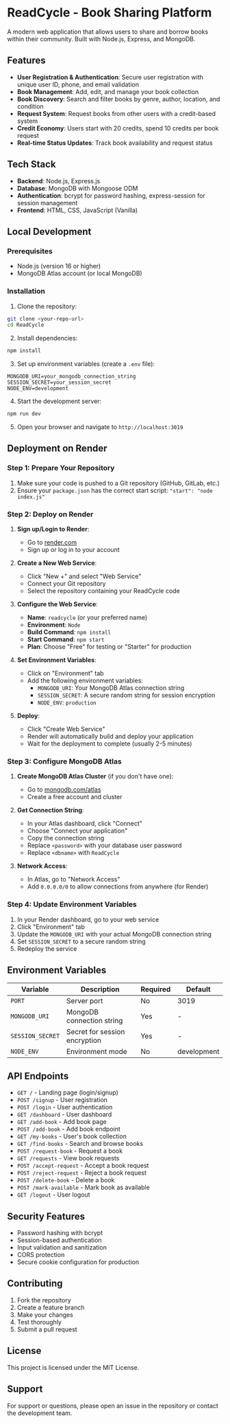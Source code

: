 # ReadCycle - Book Sharing Platform

A modern web application that allows users to share and borrow books within their community. Built with Node.js, Express, and MongoDB.

## Features

- **User Registration & Authentication**: Secure user registration with unique user ID, phone, and email validation
- **Book Management**: Add, edit, and manage your book collection
- **Book Discovery**: Search and filter books by genre, author, location, and condition
- **Request System**: Request books from other users with a credit-based system
- **Credit Economy**: Users start with 20 credits, spend 10 credits per book request
- **Real-time Status Updates**: Track book availability and request status

## Tech Stack

- **Backend**: Node.js, Express.js
- **Database**: MongoDB with Mongoose ODM
- **Authentication**: bcrypt for password hashing, express-session for session management
- **Frontend**: HTML, CSS, JavaScript (Vanilla)

## Local Development

### Prerequisites

- Node.js (version 16 or higher)
- MongoDB Atlas account (or local MongoDB)

### Installation

1. Clone the repository:
```bash
git clone <your-repo-url>
cd ReadCycle
```

2. Install dependencies:
```bash
npm install
```

3. Set up environment variables (create a `.env` file):
```env
MONGODB_URI=your_mongodb_connection_string
SESSION_SECRET=your_session_secret
NODE_ENV=development
```

4. Start the development server:
```bash
npm run dev
```

5. Open your browser and navigate to `http://localhost:3019`

## Deployment on Render

### Step 1: Prepare Your Repository

1. Make sure your code is pushed to a Git repository (GitHub, GitLab, etc.)
2. Ensure your `package.json` has the correct start script: `"start": "node index.js"`

### Step 2: Deploy on Render

1. **Sign up/Login to Render**:
   - Go to [render.com](https://render.com)
   - Sign up or log in to your account

2. **Create a New Web Service**:
   - Click "New +" and select "Web Service"
   - Connect your Git repository
   - Select the repository containing your ReadCycle code

3. **Configure the Web Service**:
   - **Name**: `readcycle` (or your preferred name)
   - **Environment**: `Node`
   - **Build Command**: `npm install`
   - **Start Command**: `npm start`
   - **Plan**: Choose "Free" for testing or "Starter" for production

4. **Set Environment Variables**:
   - Click on "Environment" tab
   - Add the following environment variables:
     - `MONGODB_URI`: Your MongoDB Atlas connection string
     - `SESSION_SECRET`: A secure random string for session encryption
     - `NODE_ENV`: `production`

5. **Deploy**:
   - Click "Create Web Service"
   - Render will automatically build and deploy your application
   - Wait for the deployment to complete (usually 2-5 minutes)

### Step 3: Configure MongoDB Atlas

1. **Create MongoDB Atlas Cluster** (if you don't have one):
   - Go to [mongodb.com/atlas](https://mongodb.com/atlas)
   - Create a free account and cluster

2. **Get Connection String**:
   - In your Atlas dashboard, click "Connect"
   - Choose "Connect your application"
   - Copy the connection string
   - Replace `<password>` with your database user password
   - Replace `<dbname>` with `ReadCycle`

3. **Network Access**:
   - In Atlas, go to "Network Access"
   - Add `0.0.0.0/0` to allow connections from anywhere (for Render)

### Step 4: Update Environment Variables

1. In your Render dashboard, go to your web service
2. Click "Environment" tab
3. Update the `MONGODB_URI` with your actual MongoDB connection string
4. Set `SESSION_SECRET` to a secure random string
5. Redeploy the service

## Environment Variables

| Variable | Description | Required | Default |
|----------|-------------|----------|---------|
| `PORT` | Server port | No | 3019 |
| `MONGODB_URI` | MongoDB connection string | Yes | - |
| `SESSION_SECRET` | Secret for session encryption | Yes | - |
| `NODE_ENV` | Environment mode | No | development |

## API Endpoints

- `GET /` - Landing page (login/signup)
- `POST /signup` - User registration
- `POST /login` - User authentication
- `GET /dashboard` - User dashboard
- `GET /add-book` - Add book page
- `POST /add-book` - Add book endpoint
- `GET /my-books` - User's book collection
- `GET /find-books` - Search and browse books
- `POST /request-book` - Request a book
- `GET /requests` - View book requests
- `POST /accept-request` - Accept a book request
- `POST /reject-request` - Reject a book request
- `POST /delete-book` - Delete a book
- `POST /mark-available` - Mark book as available
- `GET /logout` - User logout

## Security Features

- Password hashing with bcrypt
- Session-based authentication
- Input validation and sanitization
- CORS protection
- Secure cookie configuration for production

## Contributing

1. Fork the repository
2. Create a feature branch
3. Make your changes
4. Test thoroughly
5. Submit a pull request

## License

This project is licensed under the MIT License.

## Support

For support or questions, please open an issue in the repository or contact the development team.
